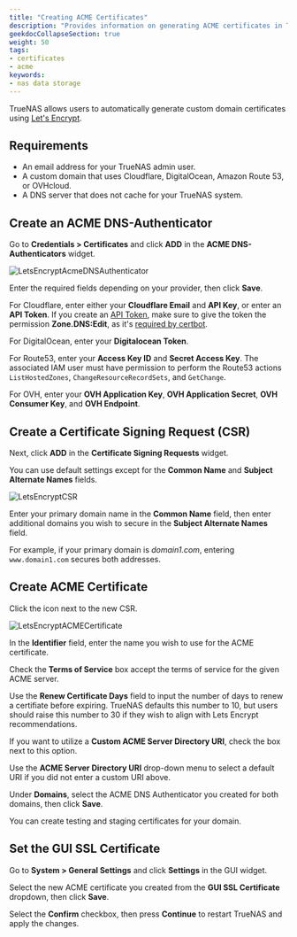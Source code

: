 ```yaml
---
title: "Creating ACME Certificates"
description: "Provides information on generating ACME certificates in TrueNAS using Let's Encrypt."
geekdocCollapseSection: true
weight: 50
tags:
- certificates
- acme
keywords:
- nas data storage 
---
```


TrueNAS allows users to automatically generate custom domain certificates using [Let's Encrypt](https://letsencrypt.org/). 

## Requirements

* An email address for your TrueNAS admin user.
* A custom domain that uses Cloudflare, DigitalOcean, Amazon Route 53, or OVHcloud.
* A DNS server that does not cache for your TrueNAS system.

## Create an ACME DNS-Authenticator

Go to **Credentials > Certificates** and click **ADD** in the **ACME DNS-Authenticators** widget.

![LetsEncryptAcmeDNSAuthenticator](/images/SCALE/Credentials/LetsEncryptAcmeDNSAuthenticator.png "Add ACME DNS Authenticator")

Enter the required fields depending on your provider, then click **Save**.

For Cloudflare, enter either your **Cloudflare Email** and **API Key**, or enter an **API Token**.
If you create an [API Token](https://dash.cloudflare.com/profile/api-tokens), make sure to give the token the permission **Zone.DNS:Edit**, as it's [required by certbot](https://certbot-dns-cloudflare.readthedocs.io/en/stable/).

For DigitalOcean, enter your **Digitalocean Token**.

For Route53, enter your **Access Key ID** and **Secret Access Key**. The associated IAM user must have permission to perform the Route53 actions `ListHostedZones`, `ChangeResourceRecordSets`, and `GetChange`.

For OVH, enter your **OVH Application Key**, **OVH Application Secret**, **OVH Consumer Key**, and **OVH Endpoint**.

## Create a Certificate Signing Request (CSR)

Next, click **ADD** in the **Certificate Signing Requests** widget.

You can use default settings except for the **Common Name** and **Subject Alternate Names** fields. 

![LetsEncryptCSR](/images/SCALE/Credentials/LetsEncryptCSR.png "Add CSR")

Enter your primary domain name in the **Common Name** field, then enter additional domains you wish to secure in the **Subject Alternate Names** field. 

For example, if your primary domain is *domain1.com*, entering `www.domain1.com` secures both addresses.

## Create ACME Certificate

Click the <span class="iconify" data-icon="mdi:wrench"></span> icon next to the new CSR.

![LetsEncryptACMECertificate](/images/SCALE/Credentials/LetsEncryptACMECertificate.png "Add ACME Certificate")

In the **Identifier** field, enter the name you wish to use for the ACME certificate.

Check the **Terms of Service** box accept the terms of service for the given ACME server.

Use the **Renew Certificate Days** field to input the number of days to renew a certifiate before expiring. TrueNAS defaults this number to 10, but users should raise this number to 30 if they wish to align with Lets Encrypt recommendations.

If you want to utilize a **Custom ACME Server Directory URI**, check the box next to this option. 

Use the **ACME Server Directory URI** drop-down menu to select a default URI if you did not enter a custom URI above.

Under **Domains**, select the ACME DNS Authenticator you created for both domains, then click **Save**.

You can create testing and staging certificates for your domain.

## Set the GUI SSL Certificate

Go to **System > General Settings** and click **Settings** in the GUI widget.

Select the new ACME certificate you created from the **GUI SSL Certificate** dropdown, then click **Save**.

Select the **Confirm** checkbox, then press **Continue** to restart TrueNAS and apply the changes.
